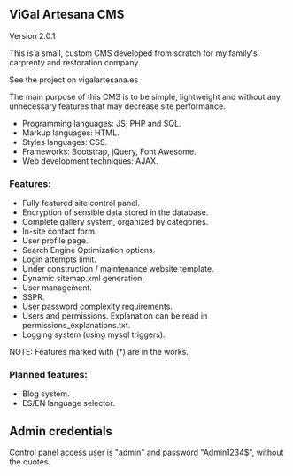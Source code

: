 ## ViGal Artesana CMS
Version 2.0.1

This is a small, custom CMS developed from scratch for my family's carprenty and restoration company.

See the project on vigalartesana.es

The main purpose of this CMS is to be simple, lightweight and without any unnecessary features that may decrease site performance.

- Programming languages: JS, PHP and SQL.
- Markup languages: HTML.
- Styles languages: CSS.
- Frameworks: Bootstrap, jQuery, Font Awesome.
- Web development techniques: AJAX.

### Features:
- Fully featured site control panel.
- Encryption of sensible data stored in the database.
- Complete gallery system, organized by categories.
- In-site contact form.
- User profile page.
- Search Engine Optimization options.
- Login attempts limit.
- Under construction / maintenance website template.
- Dynamic sitemap.xml generation.
- User management.
- SSPR.
- User password complexity requirements.
- Users and permissions. Explanation can be read in permissions_explanations.txt.
- Logging system (using mysql triggers).

NOTE: Features marked with (*) are in the works.

### Planned features:
- Blog system.
- ES/EN language selector.

## Admin credentials

Control panel access user is "admin" and password "Admin1234$", without the quotes.